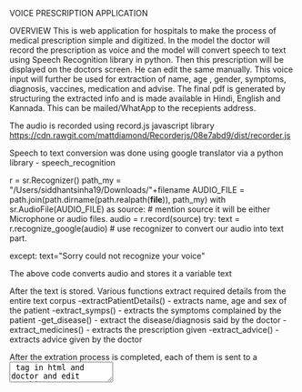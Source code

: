 VOICE PRESCRIPTION APPLICATION

OVERVIEW
This is web application for hospitals to make the process of medical prescription simple and digitized. In the model the doctor will record the prescription as voice and the model will convert speech to text using Speech Recognition library in python. Then this prescription will be displayed on the doctors screen. He can edit the same manually. This voice input will further be used for extraction of name, age , gender, symptoms, diagnosis, vaccines, medication and advise. The final pdf is generated by structuring the extracted info and is made available in Hindi, English and Kannada. This can be mailed/WhatApp to the recepients address.

The audio is recorded using record.js javascript library 
https://cdn.rawgit.com/mattdiamond/Recorderjs/08e7abd9/dist/recorder.js

Speech to text conversion was done using google translator via a python library - speech_recognition

r = sr.Recognizer()
path_my = "/Users/siddhantsinha19/Downloads/"+filename
AUDIO_FILE = path.join(path.dirname(path.realpath(__file__)), path_my)
with sr.AudioFile(AUDIO_FILE) as source:     # mention source it will be either Microphone or audio files.
  audio = r.record(source)
  try:
    text = r.recognize_google(audio)    # use recognizer to convert our audio into text part.
                
  except:
    text="Sorry could not recognize your voice" 

The above code converts audio and stores it a variable text

After the text is stored.
Various functions extract required details from the entire text corpus
-extractPatientDetails() - extracts name, age and sex of the patient
-extract_symps() - extracts the symptoms complained by the patient
-get_disease() - extract the disease/diagnosis said by the doctor 
-extract_medicines() - extracts the prescription given
-extract_advice() - extracts advice given by the doctor

After the extration process is completed, each of them is sent to a <textarea> tag in html and doctor and edit anything over there
  
Once the doctor is satisfied, he can click on "generate pdf" button and get the english and hindi pdf.
Pdf is created using the python library fpdf. Implementation can be found in the functions - createPDF() - for english pdf and pdf_hin_kan() for hindi pdf. English to Hindi conversion is done using google transalator.

The pdf can be viewed, emailed or sent on whatsapp.
The implentation of whatsapp is done using twilio. API key needs to be created and the whatsapp can only be sent on registered number using unpaid version.
The implementation of email is straightforward and is done using a python library called email. It's implementation can be found in the function sendEmailfun().

Further the front end is created using HTML,CSS, and Javascript. And for the backend we have used flask.

For any queries, please contact - sid.ronaldo1904@gmail.com
Also, please mention the github link/ cite the source if you are using any of our work.
